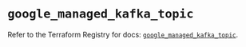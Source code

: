 # `google_managed_kafka_topic`

Refer to the Terraform Registry for docs: [`google_managed_kafka_topic`](https://registry.terraform.io/providers/hashicorp/google-beta/6.37.0/docs/resources/google_managed_kafka_topic).
